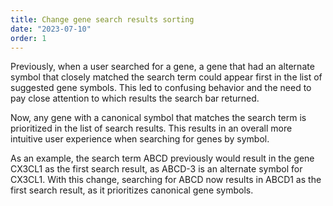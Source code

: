 ```yaml
---
title: Change gene search results sorting
date: "2023-07-10"
order: 1
---
```


Previously, when a user searched for a gene, a gene that had an alternate symbol that closely matched the search term could appear first in the list of suggested gene symbols. This led to confusing behavior and the need to pay close attention to which results the search bar returned.

Now, any gene with a canonical symbol that matches the search term is prioritized in the list of search results. This results in an overall more intuitive user experience when searching for genes by symbol.

As an example, the search term ABCD previously would result in the gene CX3CL1 as the first search result, as ABCD-3 is an alternate symbol for CX3CL1. With this change, searching for ABCD now results in ABCD1 as the first search result, as it prioritizes canonical gene symbols.

<!-- end_excerpt -->


